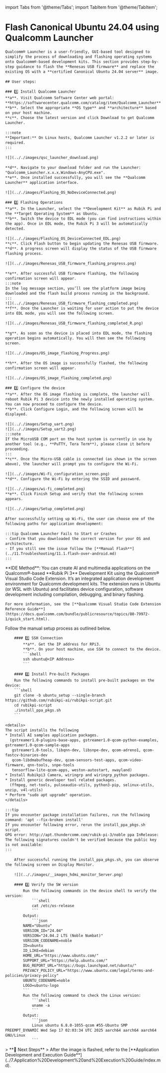 import Tabs from '@theme/Tabs';
import TabItem from '@theme/TabItem';

# Flash Canonical Ubuntu 24.04 using Qualcomm Launcher
 
	Qualcomm® Launcher is a user-friendly, GUI-based tool designed to simplify the process of downloading and flashing operating systems onto Qualcomm®-based development kits. This section provides step-by-step guidance to flash the **Renesas USB firmware** and replace the existing OS with a **certified Canonical Ubuntu 24.04 server** image.  
	
	## User steps:  

	### 1️⃣ Install Qualcomm Launcher
	**a**. Visit Qualcomm Software Center web portal: **https://softwarecenter.qualcomm.com/catalog/item/Qualcomm_Launcher**    
	**b**. Select the appropriate **OS type** and **architecture** based on your host machine.  
	**c**. Choose the latest version and click Download to get Qualcomm Launcher. 

	:::note
    **Important:** On Linux hosts, Qualcomm Launcher v1.2.2 or later is required.
	:::  

	![](.././images/qsc_launcher_download.png)  

	**d**. Navigate to your download folder and run the Launcher: "Qualcomm_Launcher.x.x.x.Windows-AnyCPU.exe".  
	**e**. Once installed successfully, you will see the **Qualcomm Launcher** application interface.  

	![](.././images/Flashing_OS_NoDeviceConnected.png)  
	
	### 2️⃣ Flashing Operations  
	**a**. In the Launcher, select the **Development Kit** as Rubik Pi and the **Target Operating System** as Ubuntu.  
	**b**. Switch the device to EDL mode (you can find instructions within the app). Once in EDL mode, the Rubik Pi 3 will be automatically detected.    

	![](.././images/Flashing_OS_DeviceConnected_EDL.png) 
	**c**. Click Flash button to begin updating the Renesas USB firmware.    
	**d**. A progress screen will display the status of the USB firmware flashing process.  

	![](.././images/Renesas_USB_firmware_flashing_progress.png) 

	**e**. After successful USB firmware flashing, the following confirmation screen will appear.  
	:::note
	In the log message section, you’ll see the platform image being downloaded and the flash build process running in the background.
	:::
	![](.././images/Renesas_USB_firmware_flashing_completed.png) 
	**f**. Once the Launcher is waiting for user action to put the device into EDL mode, you will see the following screen.  

	![](.././images/Renesas_USB_firmware_flashing_completed_R.png) 

	**g**. As soon as the device is placed into EDL mode, the flashing operation begins automatically. You will then see the following screen.

	![](.././images/OS_image_flashing_Progress.png) 

	**h**. After the OS image is successfully flashed, the following confirmation screen will appear.

	![](.././images/OS_image_flashing_completed.png) 
	
	### 3️⃣ Configure the device
	**a**. After the OS image flashing is complete, the launcher will reboot Rubik Pi 3 device into the newly installed operating system. You can now proceed to configure the device.  
	**b**. Click Configure Login, and the following screen will be displayed.

	![](.././images/Setup_uart.png) 
	![](.././images/Setup_uart2.png) 
	:::note
	If the MicroUSB COM port on the host system is currently in use by another tool (e.g., **PuTTY, Tera Term**), please close it before proceeding.
	:::
	**c**. Once the Micro-USB cable is connected (as shown in the screen above), the launcher will prompt you to configure the Wi-Fi.

	![](.././images/Wi-Fi_configuration_screen.png)
	**d**. Configure the Wi-Fi by entering the SSID and password.

	![](.././images/wi-fi_completed.png)
	**e**. Click Finish Setup and verify that the following screen appears.
	
	![](.././images/Setup_completed.png)

	After successfully setting up Wi-Fi, the user can choose one of the following paths for application development:  

	:::tip Qualcomm Launcher Fails to Start or Crashes
	- Confirm that you downloaded the correct version for your OS and architecture.  
	- If you still see the issue follow the [**Manual Flash**](../11.Troubleshooting/11.1.flash-over-android.md) 
	:::


<Tabs>
<TabItem value="IDEMethod" label="IDE Method">
	**IDE Method**: 
	You can create AI and multimedia applications on the Qualcomm®-based **Rubik Pi 3** Development Kit using the Qualcomm® Visual Studio Code Extension. It’s an integrated application development environment for Qualcomm development kits. The extension runs in Ubuntu (or WSL with Ubuntu) and facilitates device configuration, software development including compilation, debugging, and binary flashing.
	
	For more information, see the [**Qualcomm Visual Studio Code Extension Reference Guide**](https://docs.qualcomm.com/bundle/publicresource/topics/80-79972-1/quick_start.html). 
</TabItem>

<TabItem value="ManualMethod" label="Manual Method">
Follow the manual setup process as outlined below.  

		#### 1️⃣ SSH Connection
			**a**. Get the IP address for RPi3.  
			**b**. On your host machine, use SSH to connect to the device.   
			```shell
			ssh ubuntu@<IP Address>
			```

		#### 2️⃣ Install Pre-built Packages 
		Run the following commands to install pre-built packages on the device:
		```shell
		git clone -b ubuntu_setup --single-branch https://github.com/rubikpi-ai/rubikpi-script.git 
		cd rubikpi-script  
		./install_ppa_pkgs.sh 
		```
		
	<details>
	The script installs the following   
	* Install AI samples application packages.  
	  (gstreamer1.0-plugins-base-apps, gstreamer1.0-qcom-python-examples, gstreamer1.0-qcom-sample-apps
	   gstreamer1.0-tools, libqnn-dev, libsnpe-dev, qcom-adreno1, qcom-fastcv-binaries-dev
	   qcom-libdmabufheap-dev, qcom-sensors-test-apps, qcom-video-firmware, qnn-tools, snpe-tools
	   tensorflow-lite-qcom-apps, weston-autostart, xwayland)  
	* Install Rubikpi3 Camera, wiringrp and wiringrp_python packages.  
	* Install generic developer tool related packages.  
	  (ffmpeg, net-tools, pulseaudio-utils, python3-pip, selinux-utils, unzip, v4l-utils)
	* Perform "sudo apt upgrade" operation.  
	</details>

	:::tip
	If you encounter package installation failures, run the following command: 'apt --fix-broken install'  
	If you encounter following error, rerun the install_ppa_pkgs.sh script.  
	GPG error: http://apt.thundercomm.com/rubik-pi-3/noble ppa InRelease: The following signatures couldn't be verified because the public key is not available:
	:::

		After successful running the install_ppa_pkgs.sh, you can observe the following screen on Display Monitor.  

		![](.././images/__images_hdmi_monitor_Server.png)
	
		#### 3️⃣ Verify the SW version 
			Run the following commands in the device shell to verify the version: 
				```shell
				cat /etc/os-release 
				```
			Output: 
				```json
			NAME="Ubuntu"
			VERSION_ID="24.04"
			VERSION="24.04.2 LTS (Noble Numbat)"
			VERSION_CODENAME=noble
			ID=ubuntu
			ID_LIKE=debian
			HOME_URL="https://www.ubuntu.com/"
			SUPPORT_URL="https://help.ubuntu.com/"
			BUG_REPORT_URL="https://bugs.launchpad.net/ubuntu/"
			PRIVACY_POLICY_URL="https://www.ubuntu.com/legal/terms-and-policies/privacy-policy"
			UBUNTU_CODENAME=noble
			LOGO=ubuntu-logo
			```
			Run the following command to check the Linux version:
				```shell
				uname -a
				```
			Output:
				```json
				Linux ubuntu 6.8.0-1055-qcom #55-Ubuntu SMP PREEMPT_DYNAMIC Wed Sep 17 02:03:34 UTC 2025 aarch64 aarch64 aarch64 GNU/Linux  
				```
</TabItem>
</Tabs>
> **🧭 Next Steps**  
> After the image is flashed, refer to the [**Application Development and Execution Guide**](../7.Application%20Development%20and%20Execution%20Guide/index.md).  